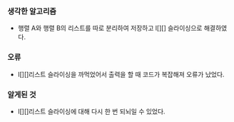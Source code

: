 ### 생각한 알고리즘
 - 행렬 A와 행렬 B의 리스트를 따로 분리하여 저장하고 l[][] 슬라이싱으로 해결하였다.

### 오류
 - l[][]리스트 슬라이싱을 까먹었어서 출력을 할 때 코드가 복잡해져 오류가 났었다.

### 알게된 것
 - l[][]리스트 슬라이싱에 대해 다시 한 번 되뇌일 수 있었다.
